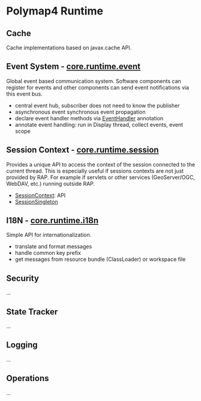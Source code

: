 # Polymap4 Runtime

## Cache

Cache implementations based on javax.cache API.

## Event System - [core.runtime.event](src/org/polymap/core/runtime/event)

Global event based communication system. Software components can register for events and other components can send event notifications via this event bus.
 
  - central event hub, subscriber does not need to know the publisher
  - asynchronous event synchronous event propagation
  - declare event handler methods via [EventHandler](src/org/polymap/core/runtime/event/EventHandler.java) annotation
  - annotate event handling: run in Display thread, collect events, event scope
  
## Session Context - [core.runtime.session](src/org/polymap/core/runtime/session)

Provides a unique API to access the context of the session connected to the current thread. This is especially useful if sessions contexts are not just provided by RAP. For example if servlets or other services (GeoServer/OGC, WebDAV, etc.) running outside RAP.

  - [SessionContext](src/org/polymap/core/runtime/session/SessionContext.java): API
  - [SessionSingleton](src/org/polymap/core/runtime/session/SessionSingleton.java)

## I18N - [core.runtime.i18n](src/org/polymap/core/runtime/i18n)

Simple API for internationalization. 

  - translate and format messages
  - handle common key prefix
  - get messages from resource bundle (ClassLoader) or workspace file 

## Security

...

## State Tracker

...

## Logging

...

## Operations

...